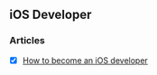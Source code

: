 ## iOS Developer

### Articles
- [x] [How to become an iOS developer](https://badootech.badoo.com/how-to-become-an-ios-developer-91aaa4719a91)


